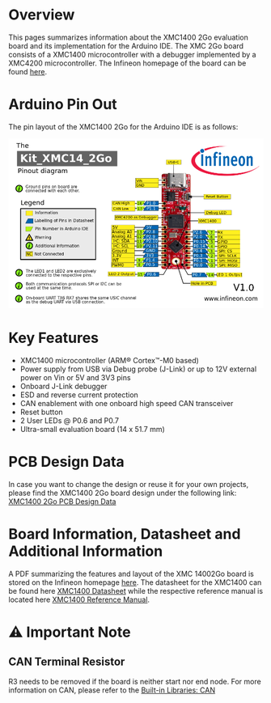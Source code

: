 # Overview
This pages summarizes information about the XMC1400 2Go evaluation board and its implementation for the Arduino IDE. The XMC 2Go board consists of a XMC1400 microcontroller with a debugger implemented by a XMC4200 microcontroller. The Infineon homepage of the board can be found [here]()<!--tbd-->.

# Arduino Pin Out
The pin layout of the XMC1400 2Go for the Arduino IDE is as follows:

![XMC1400 2Go Pin Out for Arduin](image/XMC1400_Kit2Go_Pinout.png)

# Key Features

 * XMC1400 microcontroller (ARM® Cortex™-M0 based)
 * Power supply from USB via Debug probe (J-Link) or up to 12V external power on Vin or 5V and 3V3 pins
 * Onboard J-Link debugger
 * ESD and reverse current protection
 * CAN enablement with one onboard high speed CAN transceiver
 * Reset button
 * 2 User LEDs @ P0.6 and P0.7
 * Ultra-small evaluation board (14 x 51.7 mm)

# PCB Design Data
In case you want to change the design or reuse it for your own projects, please find the XMC1400 2Go board design under the following link: [XMC1400 2Go PCB Design Data ](t) <!--tbd-->

# Board Information, Datasheet and Additional Information
A PDF summarizing the features and layout of the XMC 14002Go board is stored on the Infineon homepage [here]().<!--tbd-->
The datasheet for the XMC1400 can be found here [XMC1400 Datasheet](https://www.infineon.com/dgdl/Infineon-XMC1400-DataSheet-v01_04-EN.pdf?fileId=5546d46250cc1fdf015110a2596343b2) while the respective reference manual is located here [XMC1400 Reference Manual](https://www.infineon.com/dgdl/Infineon-XMC1400-AA_ReferenceManual-UM-v01_01-EN.pdf?fileId=5546d46250cc1fdf0150f6ebc29a7109).

# :warning: Important Note

## CAN Terminal Resistor
R3 needs to be removed if the board is neither start nor end node.
For more information on CAN, please refer to the [Built-in Libraries: CAN](Built-in-Libraries#can-library)